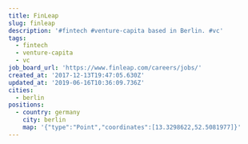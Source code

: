 ```yaml
---
title: FinLeap
slug: finleap
description: '#fintech #venture-capita based in Berlin. #vc'
tags:
  - fintech
  - venture-capita
  - vc
job_board_url: 'https://www.finleap.com/careers/jobs/'
created_at: '2017-12-13T19:47:05.630Z'
updated_at: '2019-06-16T10:36:09.736Z'
cities:
  - berlin
positions:
  - country: germany
    city: berlin
    map: '{"type":"Point","coordinates":[13.3298622,52.5081977]}'
---
```


